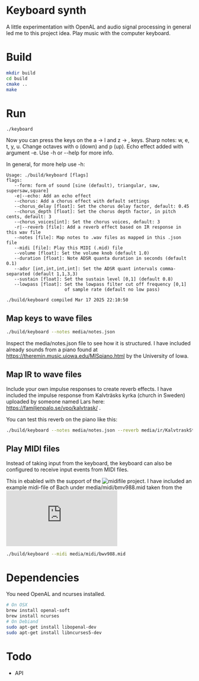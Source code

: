 # Keyboard synth

A little experimentation with OpenAL and audio signal processing in general led me to this
project idea. Play music with the computer keyboard.


# Build

```bash
mkdir build
cd build
cmake ..
make
```

# Run 

```
./keyboard
```

Now you can press the keys on the a -> l and z -> , keys. Sharp notes: w, e, t, y, u. 
Change octaves with o (down) and p (up). Echo effect added with argument -e.
Use -h or --help for more info.

In general, for more help use -h:

```text
Usage: ./build/keyboard [flags]
flags:
   --form: form of sound [sine (default), triangular, saw, supersaw,square]
   -e|--echo: Add an echo effect
   --chorus: Add a chorus effect with default settings
   --chorus_delay [float]: Set the chorus delay factor, default: 0.45
   --chorus_depth [float]: Set the chorus depth factor, in pitch cents, default: 3
   --chorus_voices[int]: Set the chorus voices, default: 3
   -r|--reverb [file]: Add a reverb effect based on IR response in this wav file
   --notes [file]: Map notes to .wav files as mapped in this .json file
   --midi [file]: Play this MIDI (.mid) file
   --volume [float]: Set the volume knob (default 1.0)
   --duration [float]: Note ADSR quanta duration in seconds (default 0.1)
   --adsr [int,int,int,int]: Set the ADSR quant intervals comma-separated (default 1,1,3,3)
   --sustain [float]: Set the sustain level [0,1] (default 0.8)
   --lowpass [float]: Set the lowpass filter cut off frequency [0,1]
                      of sample rate (default no low pass)

./build/keyboard compiled Mar 17 2025 22:10:50
```

## Map keys to wave files

```bash
./build/keyboard --notes media/notes.json
```

Inspect the media/notes.json file to see how it is structured.
I have included already sounds from a piano found at https://theremin.music.uiowa.edu/MISpiano.html
by the University of Iowa. 

## Map IR to wave files

Include your own impulse responses to create reverb effects.
I have included the impulse response from Kalvträsks kyrka (church in Sweden) uploaded by
someone named Lars here: https://familjenpalo.se/vpo/kalvtrask/ .

You can test this reverb on the piano like this:

```bash
./build/keyboard --notes media/notes.json --reverb media/ir/KalvtraskStereo16bps-44100.wav
```

## Play MIDI files

Instead of taking input from the keyboard, the keyboard can also be configured to
receive input events from MIDI files.

This in ebabled with the support of the ![midifile project](https://github.com/craigsapp/midifile).
I have included an example midi-file of Bach under media/midi/bmv988.mid
taken from the ![jsbash.net webpage](http://www.jsbach.net/midi/midi_goldbergvariations.html)

```bash
./build/keyboard --midi media/midi/bwv988.mid
```

# Dependencies

You need OpenAL and ncurses installed.

```bash
# On OSX
brew install openal-soft
brew install ncurses
# On Debiand
sudo apt-get install libopenal-dev
sudo apt-get install libncurses5-dev
```

# Todo

- API

